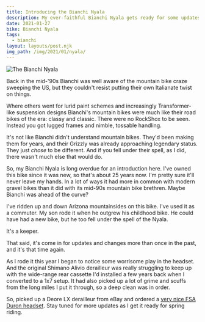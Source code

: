 ```yaml
---
title: Introducing the Bianchi Nyala
description: My ever-faithful Bianchi Nyala gets ready for some updates
date: 2021-01-27
bike: Bianchi Nyala
tags:
  - bianchi
layout: layouts/post.njk
img_path: /img/2021/01/nyala/
---
```


<img src="{{ img_path }}nyala.jpeg" alt="The Bianchi Nyala">

Back in the mid-'90s Bianchi was well aware of the mountain bike craze sweeping the US, but they couldn't resist putting their own Italianate twist on things.

Where others went for lurid paint schemes and increasingly Transformer-like suspension designs Bianchi's mountain bikes were much like their road bikes of the era: classy and classic. There were no RockShox to be seen. Instead you got lugged frames and nimble, tossable handling. 

It's not like Bianchi didn't understand mountain bikes. They'd been making them for years, and their Grizzly was already approaching legendary status. They just *chose* to be different. And if you fell under their spell, as I did, there wasn't much else that would do.

So, my Bianchi Nyala is long overdue for an introduction here. I've owned this bike since it was new, so that's about 25 years now. I'm pretty sure it'll never leave my hands. In a lot of ways it had more in common with modern gravel bikes than it did with its mid-90s mountain bike brethren. Maybe Bianchi was ahead of the curve?

I've ridden up and down Arizona mountainsides on this bike. I've used it as a commuter. My son rode it when he outgrew his childhood bike. He could have had a new bike, but he too fell under the spell of the Nyala. 

It's a keeper.

That said, it's come in for updates and changes more than once in the past, and it's that time again. 

As I rode it this year I began to notice some worrisome play in the headset. And the original Shimano Alivio derailleur was really struggling to keep up with the wide-range rear cassette I'd installed a few years back when I converted to a 1x7 setup. It had also picked up a lot of grime and scuffs from the long miles I put it through, so a deep clean was in order. 

So, picked up a Deore LX derailleur from eBay and ordered a [very nice FSA Duron headset](https://amzn.to/2LZysgr). Stay tuned for more updates as I get it ready for spring riding.